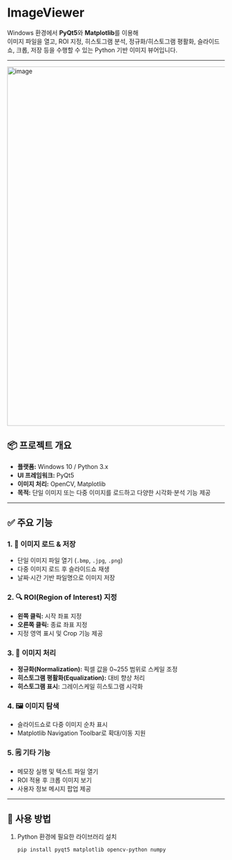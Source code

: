# ImageViewer

Windows 환경에서 **PyQt5**와 **Matplotlib**를 이용해  
이미지 파일을 열고, ROI 지정, 히스토그램 분석, 정규화/히스토그램 평활화, 슬라이드쇼, 크롭, 저장 등을 수행할 수 있는 Python 기반 이미지 뷰어입니다.  

---

<img width="1202" height="832" alt="image" src="https://github.com/user-attachments/assets/f478b566-2a38-4f85-9d2a-adde505ef1ce" />

## 📦 프로젝트 개요

- **플랫폼:** Windows 10 / Python 3.x  
- **UI 프레임워크:** PyQt5  
- **이미지 처리:** OpenCV, Matplotlib  
- **목적:** 단일 이미지 또는 다중 이미지를 로드하고 다양한 시각화·분석 기능 제공  

---

## ✅ 주요 기능

### 1. 📂 이미지 로드 & 저장
- 단일 이미지 파일 열기 (`.bmp`, `.jpg`, `.png`)
- 다중 이미지 로드 후 슬라이드쇼 재생
- 날짜·시간 기반 파일명으로 이미지 저장

### 2. 🔍 ROI(Region of Interest) 지정
- **왼쪽 클릭:** 시작 좌표 지정
- **오른쪽 클릭:** 종료 좌표 지정
- 지정 영역 표시 및 Crop 기능 제공

### 3. 🎨 이미지 처리
- **정규화(Normalization):** 픽셀 값을 0~255 범위로 스케일 조정
- **히스토그램 평활화(Equalization):** 대비 향상 처리
- **히스토그램 표시:** 그레이스케일 히스토그램 시각화

### 4. 🖼️ 이미지 탐색
- 슬라이드쇼로 다중 이미지 순차 표시
- Matplotlib Navigation Toolbar로 확대/이동 지원

### 5. 🗒️ 기타 기능
- 메모장 실행 및 텍스트 파일 열기
- ROI 적용 후 크롭 이미지 보기
- 사용자 정보 메시지 팝업 제공

---

## 🧰 사용 방법

1. Python 환경에 필요한 라이브러리 설치  
   ```bash
   pip install pyqt5 matplotlib opencv-python numpy
